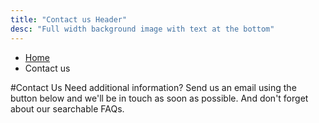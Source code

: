 ```yaml
---
title: "Contact us Header"
desc: "Full width background image with text at the bottom"
---
```


* [Home](/)
* Contact us

#Contact Us
Need additional information? Send us an email using the button below and we'll be in touch as soon as possible. And don't forget about our searchable FAQs.
